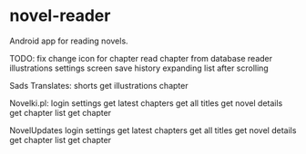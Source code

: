 # novel-reader
Android app for reading novels.

TODO:
fix change icon for chapter
read chapter from database
reader illustrations
settings screen
save history
expanding list after scrolling

Sads Translates:
shorts
get illustrations chapter

Novelki.pl:
login
settings
get latest chapters
get all titles
get novel details
get chapter list
get chapter

NovelUpdates
login
settings
get latest chapters
get all titles
get novel details
get chapter list
get chapter